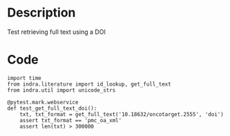 # Description
Test retrieving full text using a DOI

# Code
```
import time
from indra.literature import id_lookup, get_full_text
from indra.util import unicode_strs

@pytest.mark.webservice
def test_get_full_text_doi():
    txt, txt_format = get_full_text('10.18632/oncotarget.2555', 'doi')
    assert txt_format == 'pmc_oa_xml'
    assert len(txt) > 300000

```
